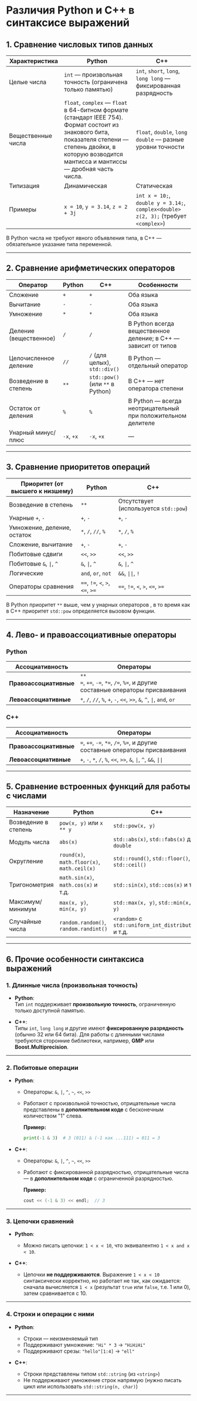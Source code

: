# **Различия Python и C++ в синтаксисе выражений**

## 1. **Сравнение числовых типов данных**

| Характеристика | Python | C++ |
|----------------|--------|-----|
| Целые числа | `int` — произвольная точность (ограничена только памятью) | `int`, `short`, `long`, `long long` — фиксированная разрядность |
| Вещественные числа | `float`, `complex` — `float` в 64-битном формате (стандарт IEEE 754). Формат состоит из знакового бита, показателя степени —  степень двойки, в которую возводится мантисса и мантиссы — дробная часть числа. | `float`, `double`, `long double` — разные уровни точности |
| Типизация | Динамическая | Статическая |
| Примеры | `x = 10`, `y = 3.14`, `z = 2 + 3j` | `int x = 10;`, `double y = 3.14;`, `complex<double> z(2, 3);` (требует `<complex>`) |

 В Python числа не требуют явного объявления типа, в C++ — обязательное указание типа переменной.

---

## 2. **Сравнение арифметических операторов**

| Оператор | Python | C++ | Особенности |
|----------|--------|-----|-------------|
| Сложение | `+` | `+` | Оба языка |
| Вычитание | `-` | `-` | Оба языка |
| Умножение | `*` | `*` | Оба языка |
| Деление (вещественное) | `/` | `/` | В Python всегда вещественное деление; в C++ — зависит от типов |
| Целочисленное деление | `//` | `/` (для целых), `std::div()` | В Python — отдельный оператор |
| Возведение в степень | `**` | `std::pow()` (или `**` в Python) | В C++ — нет оператора степени |
| Остаток от деления | `%` | `%` | В Python — всегда неотрицательный при положительном делителе |
| Унарный минус/плюс | `-x`, `+x` | `-x`, `+x` | — |

---

## 3. **Сравнение приоритетов операций**

| Приоритет (от высшего к низшему) | Python | C++ |
|----------------------------------|--------|-----|
| Возведение в степень | `**` | Отсутствует (используется `std::pow`) |
| Унарные `+`, `-` | `+`, `-` | `+`, `-` |
| Умножение, деление, остаток | `*`, `/`, `//`, `%` | `*`, `/`, `%` |
| Сложение, вычитание | `+`, `-` | `+`, `-` |
| Побитовые сдвиги | `<<`, `>>` | `<<`, `>>` |
| Побитовые `&`, `\|`, `^` | `&`, `\|`, `^` | `&`, `\|`, `^` |
| Логические | `and`, `or`, `not` | `&&`, `\|\|`, `!` |
| Операторы сравнения | `==`, `!=`, `<`, `>`, `<=`, `>=` | `==`, `!=`, `<`, `>`, `<=`, `>=` |

 В Python приоритет `**` выше, чем у унарных операторов , в то время как в C++ приоритет `std::pow` определяется вызовом функции.

---

## 4. **Лево- и правоассоциативные операторы**


### **Python**

| Ассоциативность | Операторы |
|------------------|-----------|
| **Правоассоциативные** |        `**` <br>  `=`, `+=`, `-=`, `*=`, `/=`, `%=`, и другие составные операторы присваивания|
| **Левоассоциативные** |    `*`, `/`, `//`, `%`, `+`, `-`, `<<`, `>>`, `&`, `^`, `\|`, `and`, `or` |



### **C++**

| Ассоциативность | Операторы |
|------------------|-----------|
| **Правоассоциативные** | `=`, `+=`, `-=`, `*=`, `/=`, `%=`, и другие составные операторы присваивания
| **Левоассоциативные** | `+`, `-`, `*`, `/`, `%`, `<<`, `>>`, `&`, `\|`, `^`, `&&`, `\|\|`|

---

## 5. **Сравнение встроенных функций для работы с числами**

| Назначение | Python | C++ |
|------------|--------|-----|
| Возведение в степень | `pow(x, y)` или `x ** y` | `std::pow(x, y)` |
| Модуль числа | `abs(x)` | `std::abs(x)`, `std::fabs(x)` для `double` |
| Округление | `round(x)`, `math.floor(x)`, `math.ceil(x)` | `std::round()`, `std::floor()`, `std::ceil()` |
| Тригонометрия | `math.sin(x)`, `math.cos(x)` и т.д. | `std::sin(x)`, `std::cos(x)` и т.д. |
| Максимум/минимум | `max(x, y)`, `min(x, y)` | `std::max(x, y)`, `std::min(x, y)` |
| Случайные числа | `random.random()`, `random.randint()` | `<random>` с `std::uniform_int_distribution` и т.д. |

---

## 6. **Прочие особенности синтаксиса выражений**

### **1. Длинные числа (произвольная точность)**

- **Python**:  
  Тип `int` поддерживает **произвольную точность**, ограниченную только доступной памятью. 

- **C++**:  
  Типы `int`, `long long` и другие имеют **фиксированную разрядность** (обычно 32 или 64 бита). Для работы с длинными числами требуются сторонние библиотеки, например, **GMP** или **Boost.Multiprecision**.


---

### **2. Побитовые операции**

- **Python**:
  - Операторы: `&`, `|`, `^`, `~`, `<<`, `>>`
  - Работают с произвольной точностью, отрицательные числа представлены в **дополнительном коде** с бесконечным количеством "1" слева.

    **Пример:**
    ```python
    print(-1 & 3)  # 3 (011) & (-1 как ...111) = 011 = 3
    ```

- **C++**:
  - Операторы: `&`, `|`, `^`, `~`, `<<`, `>>`
  - Работают с фиксированной разрядностью, отрицательные числа — в **дополнительном коде** с ограниченной разрядностью.

    **Пример:**
    ```cpp
    cout << (-1 & 3) << endl;  // 3
    ```

---

### **3. Цепочки сравнений**

- **Python**:
  - Можно писать цепочки: `1 < x < 10`, что эквивалентно `1 < x and x < 10`.

- **C++**:
  - Цепочки **не поддерживаются**. Выражение `1 < x < 10` синтаксически корректно, но работает не так, как ожидается: сначала вычисляется `1 < x` (результат `true` или `false`, т.е. 1 или 0), затем сравнивается с 10.
---

### **4. Строки и операции с ними**

- **Python**:
  - Строки — неизменяемый тип
  - Поддерживают умножение: `"Hi" * 3` → `"HiHiHi"`
  - Поддерживают срезы: `"hello"[1:4]` → `"ell"`

- **C++**:
  - Строки представлены типом `std::string` (из `<string>`)
  - Не поддерживают умножение строк напрямую (нужно писать цикл или использовать `std::string(n, char)`)

---
